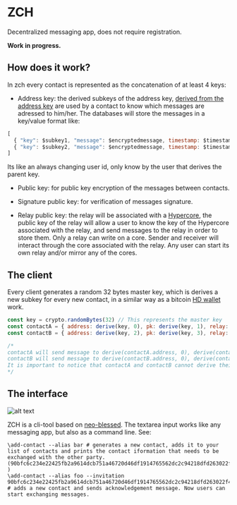 # ZCH

Decentralized messaging app, does not require registration.

**Work in progress.**

## How does it work? 

In zch every contact is represented as the concatenation of at least 4 keys:

- Address key: the derived subkeys of the address key, [derived from the address key](https://sodium-friends.github.io/docs/docs/keyderivation) are used by a contact to know which messages are adressed to him/her. The databases will store the messages in a key/value format like:

``` javascript
[
  { "key": $subkey1, "message": $encryptedmessage, timestamp: $timestamp, signature: $signature, prev: $prev_message_signature },
  { "key": $subkey2, "message": $encryptedmessage, timestamp: $timestamp, signature: $signature, prev: $prev_message_signature },
]
```

Its like an always changing user id, only know by the user that derives the parent key.

- Public key: for public key encryption of the messages between contacts.

- Signature public key: for verification of messages signature.

- Relay public key: the relay will be associated with a [Hypercore](https://github.com/hypercore-protocol/hypercore-next), the public key of the relay will allow a user to know the key of the Hypercore associated with the relay, and send messages to the relay in order to store them. Only a relay can write on a core. Sender and receiver will interact through the core associated with the relay.
Any user can start its own relay and/or mirror any of the cores.

## The client

Every client generates a random 32 bytes master key, which is derives a new subkey for every new contact, in a similar way as a bitcoin [HD wallet](https://github.com/bitcoin/bips/blob/master/bip-0032.mediawiki) work.

``` javascript
const key = crypto.randomBytes(32) // This represents the master key
const contactA = { address: derive(key, 0), pk: derive(key, 1), relay: Buffer.from('...') }
const contactB = { address: derive(key, 2), pk: derive(key, 3), relay: Buffer.from('...') }

/*
contactA will send message to derive(contactA.address, 0), derive(contactA.address, 1) (m/0/0, m/0/1) ...
contactB will send message to derive(contactB.address, 0), derive(contactB.address, 1) (m/1/0, m/1/1) ...
It is important to notice that contactA and contactB cannot derive their keys to get each other keys.
*/

```

## The interface

![alt text](https://user-images.githubusercontent.com/15270736/150698695-8b773da1-f921-4dea-93ea-115dedaa4615.png)


ZCH is a cli-tool based on [neo-blessed](https://github.com/embarklabs/neo-blessed/).  The textarea input works like any messaging app, but also as a command line. See:

``` bash:
\add-contact --alias bar # generates a new contact, adds it to your list of contacts and prints the contact iformation that needs to be exchanged with the other party. (90bfc6c234e22425fb2a9614dcb751a46720d46df1914765562dc2c94218dfd263022f4a2ecc45f951255121e95563022dddf80ddbfe2f2d20640fbf72fb1b4f )
\add-contact --alias foo --invitation 90bfc6c234e22425fb2a9614dcb751a46720d46df1914765562dc2c94218dfd263022f4a2ecc45f951255121e95563022dddf80ddbfe2f2d20640fbf72fb1b4f # adds a new contact and sends acknowledgement message. Now users can start exchanging messages.
``` 
